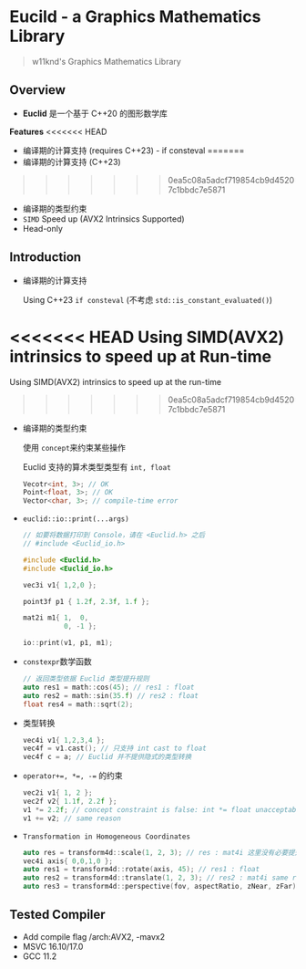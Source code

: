 # Eucild - a Graphics Mathematics Library
> w11knd's Graphics Mathematics Library

## Overview
- **Euclid** 是一个基于 C++20 的图形数学库

**Features**
<<<<<<< HEAD
- 编译期的计算支持 (requires C++23) - if consteval
=======
- 编译期的计算支持 (C++23)
>>>>>>> 0ea5c08a5adcf719854cb9d45207c1bbdc7e5871
- 编译期的类型约束
- ```SIMD``` Speed up (AVX2 Intrinsics Supported)
- Head-only

## Introduction
- 编译期的计算支持
  
  Using C++23 ```if consteval``` (不考虑 ```std::is_constant_evaluated()```)
  
<<<<<<< HEAD
  Using SIMD(AVX2) intrinsics to speed up at Run-time
=======
  Using SIMD(AVX2) intrinsics to speed up at the run-time
>>>>>>> 0ea5c08a5adcf719854cb9d45207c1bbdc7e5871

- 编译期的类型约束
  
   使用 ```concept```来约束某些操作
    
    Euclid 支持的算术类型类型有 ```int, float```
  ```c++
  Vecotr<int, 3>; // OK
  Point<float, 3>; // OK
  Vector<char, 3>; // compile-time error
  ```
- ```euclid::io::print(...args)```
  ```c++
  // 如要将数据打印到 Console，请在 <Euclid.h> 之后 
  // #include <Euclid_io.h>

  #include <Euclid.h>
  #include <Euclid_io.h>

  vec3i v1{ 1,2,0 };

  point3f p1 { 1.2f, 2.3f, 1.f };

  mat2i m1{ 1,  0,
            0, -1 };

  io::print(v1, p1, m1);

  ```

- ```constexpr```数学函数
  ```c++
  // 返回类型依据 Euclid 类型提升规则
  auto res1 = math::cos(45); // res1 : float
  auto res2 = math::sin(35.f) // res2 : float
  float res4 = math::sqrt(2);
  ```

- 类型转换

  ```c++
  vec4i v1{ 1,2,3,4 };
  vec4f = v1.cast(); // 只支持 int cast to float
  vec4f c = a; // Euclid 并不提供隐式的类型转换
  ```

- ```operator+=, *=, -=``` 的约束
  ```c++
  vec2i v1{ 1, 2 };
  vec2f v2{ 1.1f, 2.2f };
  v1 *= 2.2f; // concept constraint is false: int *= float unacceptable precision loss
  v1 += v2; // same reason
  ```

- ```Transformation in Homogeneous Coordinates```
  ```c++
  auto res = transform4d::scale(1, 2, 3); // res : mat4i 这里没有必要提升类型
  vec4i axis{ 0,0,1,0 };
  auto res1 = transform4d::rotate(axis, 45); // res1 : float
  auto res2 = transform4d::translate(1, 2, 3); // res2 : mat4i same reason with res
  auto res3 = transform4d::perspective(fov, aspectRatio, zNear, zFar); // 返回类型依据 Euclid 类型提升原则
  ```
## Tested Compiler
- Add compile flag /arch:AVX2, -mavx2
- MSVC 16.10/17.0
- GCC 11.2
